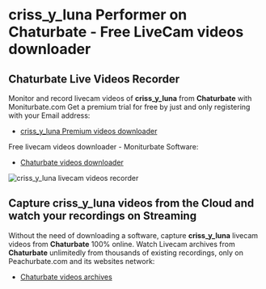 # criss_y_luna Performer on Chaturbate - Free LiveCam videos downloader

## Chaturbate Live Videos Recorder

Monitor and record livecam videos of **criss_y_luna** from **Chaturbate** with Moniturbate.com
Get a premium trial for free by just and only registering with your Email address:
* [criss_y_luna Premium videos downloader](https://moniturbate.com/request-demo-licence-key.html)

Free livecam videos downloader - Moniturbate Software:
* [Chaturbate videos downloader](https://moniturbate.com/moniturbate-download-software.html)

![criss_y_luna livecam videos recorder](https://peachurnet.com/templates/moniturbate-software.png)


## Capture criss_y_luna videos from the Cloud and watch your recordings on Streaming

Without the need of downloading a software, capture **criss_y_luna** livecam videos from **Chaturbate** 100% online.
Watch Livecam archives from **Chaturbate** unlimitedly from thousands of existing recordings, only on Peachurbate.com and its websites network:
* [Chaturbate videos archives](https://peachurnet.com/)